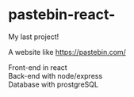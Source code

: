 # pastebin-react-  

My last project!  

A website like https://pastebin.com/  

Front-end in react  
Back-end with node/express  
Database with prostgreSQL  

